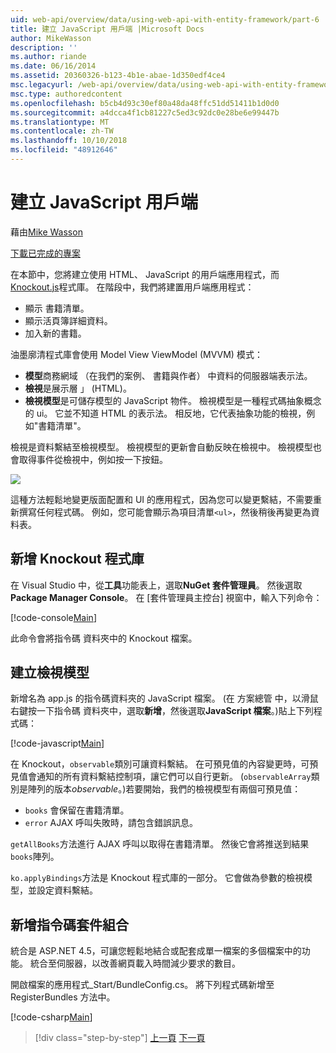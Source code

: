 ```yaml
---
uid: web-api/overview/data/using-web-api-with-entity-framework/part-6
title: 建立 JavaScript 用戶端 |Microsoft Docs
author: MikeWasson
description: ''
ms.author: riande
ms.date: 06/16/2014
ms.assetid: 20360326-b123-4b1e-abae-1d350edf4ce4
msc.legacyurl: /web-api/overview/data/using-web-api-with-entity-framework/part-6
msc.type: authoredcontent
ms.openlocfilehash: b5cb4d93c30ef80a48da48ffc51dd51411b1d0d0
ms.sourcegitcommit: a4dcca4f1cb81227c5ed3c92dc0e28be6e99447b
ms.translationtype: MT
ms.contentlocale: zh-TW
ms.lasthandoff: 10/10/2018
ms.locfileid: "48912646"
---
```

<a name="create-the-javascript-client"></a>建立 JavaScript 用戶端
====================
藉由[Mike Wasson](https://github.com/MikeWasson)

[下載已完成的專案](https://github.com/MikeWasson/BookService)

在本節中，您將建立使用 HTML、 JavaScript 的用戶端應用程式，而[Knockout.js](http://knockoutjs.com/)程式庫。 在階段中，我們將建置用戶端應用程式：

- 顯示 書籍清單。
- 顯示活頁簿詳細資料。
- 加入新的書籍。

油墨廓清程式庫會使用 Model View ViewModel (MVVM) 模式：

- **模型**商務網域 （在我們的案例、 書籍與作者） 中資料的伺服器端表示法。
- **檢視**是展示層 」 (HTML)。
- **檢視模型**是可儲存模型的 JavaScript 物件。 檢視模型是一種程式碼抽象概念的 ui。 它並不知道 HTML 的表示法。 相反地，它代表抽象功能的檢視，例如&quot;書籍清單&quot;。

檢視是資料繫結至檢視模型。 檢視模型的更新會自動反映在檢視中。 檢視模型也會取得事件從檢視中，例如按一下按鈕。

![](part-6/_static/image1.png)

這種方法輕鬆地變更版面配置和 UI 的應用程式，因為您可以變更繫結，不需要重新撰寫任何程式碼。 例如，您可能會顯示為項目清單`<ul>`，然後稍後再變更為資料表。

## <a name="add-the-knockout-library"></a>新增 Knockout 程式庫

在 Visual Studio 中，從**工具**功能表上，選取**NuGet 套件管理員**。 然後選取**Package Manager Console**。 在 [套件管理員主控台] 視窗中，輸入下列命令：

[!code-console[Main](part-6/samples/sample1.cmd)]

此命令會將指令碼 資料夾中的 Knockout 檔案。

## <a name="create-the-view-model"></a>建立檢視模型

新增名為 app.js 的指令碼資料夾的 JavaScript 檔案。 (在 方案總管 中，以滑鼠右鍵按一下指令碼 資料夾中，選取**新增**，然後選取**JavaScript 檔案**。)貼上下列程式碼：

[!code-javascript[Main](part-6/samples/sample2.js)]

在 Knockout，`observable`類別可讓資料繫結。 在可預見值的內容變更時，可預見值會通知的所有資料繫結控制項，讓它們可以自行更新。 (`observableArray`類別是陣列的版本*observable*。)若要開始，我們的檢視模型有兩個可預見值：

- `books` 會保留在書籍清單。
- `error` AJAX 呼叫失敗時，請包含錯誤訊息。

`getAllBooks`方法進行 AJAX 呼叫以取得在書籍清單。 然後它會將推送到結果`books`陣列。

`ko.applyBindings`方法是 Knockout 程式庫的一部分。 它會做為參數的檢視模型，並設定資料繫結。

## <a name="add-a-script-bundle"></a>新增指令碼套件組合

統合是 ASP.NET 4.5，可讓您輕鬆地結合或配套成單一檔案的多個檔案中的功能。 統合至伺服器，以改善網頁載入時間減少要求的數目。

開啟檔案的應用程式\_Start/BundleConfig.cs。 將下列程式碼新增至 RegisterBundles 方法中。

[!code-csharp[Main](part-6/samples/sample3.cs)]

> [!div class="step-by-step"]
> [上一頁](part-5.md)
> [下一頁](part-7.md)
